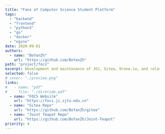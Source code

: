 ```yaml
---
title: "Fans of Computer Science Student Platform"
tags:
  - "backend"
  - "frontend"
  - "python3"
  - "go"
  - "docker"
  - "nginx"
date: 2020-09-01
authors:
  - name: "BoYanZh"
    url: "https://github.com/BoYanZh"
path: "project/focs"
excerpt: Development and maintenance of JOJ, Gitea, Drone.io, and related tools.
selected: false
# cover: "./preview.png"
links:
#   - name: "pdf"
#     file: "./diretide.pdf"
  - name: "FOCS Website"
    url: "https://focs.ji.sjtu.edu.cn"
  - name: "Gitea Repo"
    url: "https://github.com/BoYanZh/gitea"
  - name: "Joint Teapot Repo"
    url: "https://github.com/BoYanZh/Joint-Teapot"
priority: 4
---
```


<!-- ## Title 1 -->

<!-- ### Preview

[Preview](./preview.png) -->

<!-- ### Website

[Github](https://github.com/joint-online-judge)

## Title 2

## Title 3

## Title 4 -->
